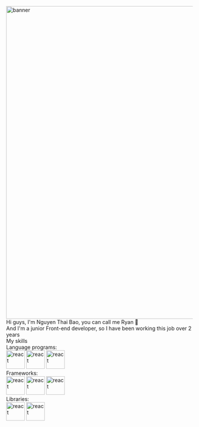 <img alt="banner" width="845" src="https://user-images.githubusercontent.com/74038190/225813708-98b745f2-7d22-48cf-9150-083f1b00d6c9.gif" />
<div>Hi guys, I'm Nguyen Thai Bao, you can call me Ryan 🤘</div>
<div>And I'm a junior Front-end developer, so I have been working this job over 2 years</div>
<div>
  <div style="">My skills</div>
  <div>
    <div>Language programs:</div>
    <div>
      <img alt="react" width="50" src="https://encrypted-tbn0.gstatic.com/images?q=tbn:ANd9GcQru4uS0wYUibX4iBXMYXgiEWK6eYr5qikyZg&s" />
      <img alt="react" width="50" src="https://cdn-icons-png.flaticon.com/512/5968/5968381.png" />
      <img alt="react" width="50" src="https://cdn-icons-png.flaticon.com/512/919/919825.png" />
    </div>
  </div>
  <div>
    <div>Frameworks:</div>
    <div>
      <img alt="react" width="50" src="https://w7.pngwing.com/pngs/403/269/png-transparent-react-react-native-logos-brands-in-colors-icon-thumbnail.png" />
      <img alt="react" width="50" src="" />
      <img alt="react" width="50" src="https://user-images.githubusercontent.com/74038190/212257454-16e3712e-945a-4ca2-b238-408ad0bf87e6.gif" />
    </div>
  </div>
  <div>
    <div>Libraries:</div>
    <div>
      <img alt="react" width="50" src="https://img.stackshare.io/service/1904/default_44d81cb9fadbc3688b7e91a6d5217d0ea5358b57.png" />
      <img alt="react" width="50" src="https://media.licdn.com/dms/image/v2/D5612AQHnyZ1VP5asqg/article-cover_image-shrink_600_2000/article-cover_image-shrink_600_2000/0/1697527676044?e=2147483647&v=beta&t=vja4JJdTLGrJDYaseZDyQ90N3olPkafc-hxOwAx0NHs" />
    </div>
  </div>
</div>

